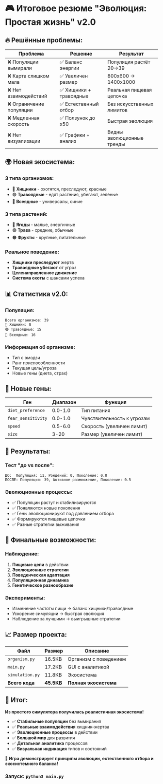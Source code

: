 # 🎮 Итоговое резюме "Эволюция: Простая жизнь" v2.0

## 🔥 **Решённые проблемы:**

| Проблема | Решение | Результат |
|----------|---------|-----------|
| ❌ Популяции вымирали | ✅ Баланс энергии | Популяция растёт 20→39 |
| ❌ Карта слишком мала | ✅ Увеличен размер | 800x600 → 1400x1000 |
| ❌ Нет взаимодействий | ✅ Хищники + травоядные | Реальная пищевая цепочка |
| ❌ Ограничение популяции | ✅ Естественный отбор | Без искусственных лимитов |
| ❌ Медленная скорость | ✅ Ползунок до x50 | Быстрая эволюция |
| ❌ Нет визуализации | ✅ Графики + анализ | Видны эволюционные тренды |

## 🌍 **Новая экосистема:**

### **3 типа организмов:**
- 🔴 **Хищники** - охотятся, преследуют, красные
- 🟢 **Травоядные** - едят растения, убегают, зелёные  
- 🔵 **Всеядные** - универсалы, синие

### **3 типа растений:**
- 🔴 **Ягоды** - малые, энергичные
- 🟢 **Трава** - средние, обычные
- 🟠 **Фрукты** - крупные, питательные

### **Реальное поведение:**
- **Хищники преследуют** жертв
- **Травоядные убегают** от угроз
- **Целенаправленное движение**
- **Система охоты** с шансами успеха

## 📊 **Статистика v2.0:**

### **Популяция:**
```
Всего организмов: 39
🔴 Хищники: 8
🟢 Травоядные: 15  
🔵 Всеядные: 16
```

### **Информация об организме:**
- Тип с эмодзи
- Ранг приспособленности
- Текущая цель/угроза
- Новые гены (диета, страх)

## 🔬 **Новые гены:**

| Ген | Диапазон | Функция |
|-----|----------|---------|
| `diet_preference` | 0.0-1.0 | Тип питания |
| `fear_sensitivity` | 0.0-1.0 | Чувствительность к угрозам |
| `speed` | 0.5-6.0 | Скорость (увеличен лимит) |
| `size` | 3-20 | Размер (увеличен лимит) |

## 🎯 **Результаты:**

### **Тест "до vs после":**
```
ДО:  Популяция: 11, Рождений: 0, Поколение: 0.0
ПОСЛЕ: Популяция: 39, Активное размножение, Поколение: 0.5
```

### **Эволюционные процессы:**
- ✅ Популяции растут и стабилизируются
- ✅ Появляются новые поколения
- ✅ Гены эволюционируют под давлением отбора
- ✅ Формируются пищевые цепочки
- ✅ Разные стратегии выживания

## 🚀 **Финальные возможности:**

### **Наблюдение:**
1. **Пищевые цепи** в действии
2. **Эволюционные стратегии** 
3. **Поведенческая адаптация**
4. **Популяционная динамика**
5. **Генетическое разнообразие**

### **Эксперименты:**
- Изменение частоты пищи → баланс хищники/травоядные
- Ускорение симуляции → быстрая эволюция
- Наблюдение за лучшими → выигрышные стратегии

## 📈 **Размер проекта:**

| Файл | Размер | Описание |
|------|--------|----------|
| `organism.py` | 16.5KB | Организм с поведением |
| `main.py` | 17.2KB | GUI с аналитикой |
| `simulation.py` | 11.8KB | Экосистема |
| **Всего кода** | **45.5KB** | **Полная экосистема** |

## 🎉 **Итог:**

**Из простого симулятора получилась реалистичная экосистема!**

- ✅ **Стабильные популяции** без вымирания
- ✅ **Реальные взаимодействия** хищник-жертва
- ✅ **Эволюционные процессы** в действии  
- ✅ **Большой мир** для развития
- ✅ **Детальная аналитика** процессов
- ✅ **Визуальная индикация** типов и состояний

**🌟 Игра демонстрирует принципы эволюции, естественного отбора и экосистемного баланса!**

### Запуск: `python3 main.py`